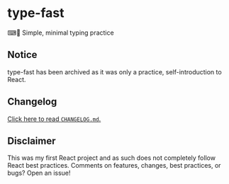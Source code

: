 # type-fast

⌨💨 Simple, minimal typing practice

## Notice

type-fast has been archived as it was only a practice, self-introduction to React.

## Changelog

[Click here to read `CHANGELOG.md`.](/CHANGELOG.md)

## Disclaimer

This was my first React project and as such does not completely follow React
best practices. Comments on features, changes, best practices, or bugs? Open an
issue!
